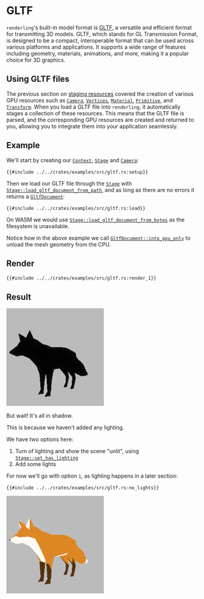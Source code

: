 # GLTF

`renderling`'s built-in model format is [GLTF](https://www.khronos.org/gltf/), a
versatile and efficient format for transmitting 3D models. GLTF, which stands
for GL Transmission Format, is designed to be a compact, interoperable format
that can be used across various platforms and applications. It supports a wide
range of features including geometry, materials, animations, and more, making it
a popular choice for 3D graphics.

## Using GLTF files

The previous section on [staging resources](./stage) covered the creation of
various GPU resources such as [`Camera`], [`Vertices`], [`Material`],
[`Primitive`], and [`Transform`]. When you load a GLTF file into `renderling`,
it automatically stages a collection of these resources. This means that the
GLTF file is parsed, and the corresponding GPU resources are created and
returned to you, allowing you to integrate them into your application
seamlessly.

## Example

We'll start by creating our [`Context`], [`Stage`] and [`Camera`]:

```rust,ignore
{{#include ../../crates/examples/src/gltf.rs:setup}}
```

Then we load our GLTF file through the [`Stage`] with
[`Stage::load_gltf_document_from_path`], and as long as there are no errors it returns a
[`GltfDocument`]:

```rust,ignore
{{#include ../../crates/examples/src/gltf.rs:load}}
```

On WASM we would use [`Stage::load_gltf_document_from_bytes`] as the filesystem
is unavailable.

Notice how in the above example we call [`GltfDocument::into_gpu_only`] to
unload the mesh geometry from the CPU.

## Render

```rust,ignore
{{#include ../../crates/examples/src/gltf.rs:render_1}}
```

## Result

![a loaded GLTF file, Fox, in shadow](assets/gltf-example-shadow.png)

But wait! It's all in shadow.

This is because we haven't added any lighting.

We have two options here:
1. Turn of lighting and show the scene "unlit", using [`Stage::set_has_lighting`]
2. Add some lights

For now we'll go with option `1`, as lighting happens in a later section:

```rust,ignore
{{#include ../../crates/examples/src/gltf.rs:no_lights}}
```

![a loaded GLTF file, Fox, unlit](assets/gltf-example-unlit.png)

[`Context`]: {{DOCS_URL}}/renderling/context/struct.Context.html
[`Stage`]: {{DOCS_URL}}/renderling/stage/struct.Stage.html
[`Stage::load_gltf_document_from_bytes`]: {{DOCS_URL}}/renderling/stage/struct.Stage.html#method.load_gltf_document_from_bytes
[`Stage::load_gltf_document_from_path`]: {{DOCS_URL}}/renderling/stage/struct.Stage.html#method.load_gltf_document_from_path
[`Stage::set_has_lighting`]: {{DOCS_URL}}/renderling/stage/struct.Stage.html#method.set_has_lighting
[`GltfDocument`]: {{DOCS_URL}}/renderling/gltf/struct.GltfDocument.html
[`GltfDocument::into_gpu_only`]: {{DOCS_URL}}/renderling/gltf/struct.GltfDocument.html#method.into_gpu_only
[`Camera`]: {{DOCS_URL}}/renderling/camera/struct.Camera.html
[`Material`]: {{DOCS_URL}}/renderling/material/struct.Material.html
[`Primitive`]: {{DOCS_URL}}/renderling/primitive/struct.Primitive.html
[`Vertices`]: {{DOCS_URL}}/renderling/geometry/struct.Vertices.html
[`Transform`]: {{DOCS_URL}}/renderling/transform/struct.Transform.html
